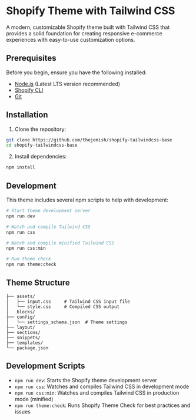 # Shopify Theme with Tailwind CSS

A modern, customizable Shopify theme built with Tailwind CSS that provides a solid foundation for creating responsive e-commerce experiences with easy-to-use customization options.

## Prerequisites

Before you begin, ensure you have the following installed:
- [Node.js](https://nodejs.org/) (Latest LTS version recommended)
- [Shopify CLI](https://shopify.dev/docs/api/shopify-cli)
- [Git](https://git-scm.com/)

## Installation

1. Clone the repository:
```bash
git clone https://github.com/thejemish/shopify-tailwindcss-base
cd shopify-tailwindcss-base
```

2. Install dependencies:
```bash
npm install
```

## Development

This theme includes several npm scripts to help with development:

```bash
# Start theme development server
npm run dev

# Watch and compile Tailwind CSS
npm run css

# Watch and compile minified Tailwind CSS
npm run css:min

# Run theme check
npm run theme:check
```

## Theme Structure

```
├── assets/
│   ├── input.css     # Tailwind CSS input file
│   └── style.css     # Compiled CSS output
│   blocks/
├── config/
│   └── settings_schema.json  # Theme settings
├── layout/
├── sections/
├── snippets/
├── templates/
└── package.json
```

## Development Scripts

- `npm run dev`: Starts the Shopify theme development server
- `npm run css`: Watches and compiles Tailwind CSS in development mode
- `npm run css:min`: Watches and compiles Tailwind CSS in production mode (minified)
- `npm run theme:check`: Runs Shopify Theme Check for best practices and issues